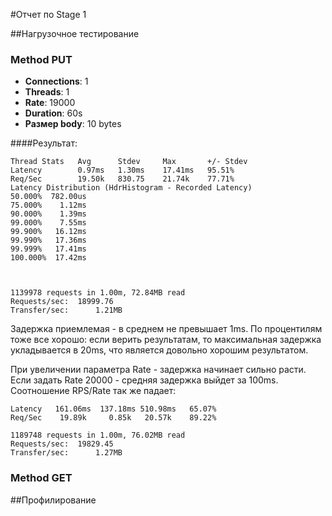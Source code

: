 #Отчет по Stage 1

##Нагрузочное тестирование

### Method PUT
<ul>
  <li><b>Connections</b>: 1</li>
  <li><b>Threads</b>: 1</li>
  <li><b>Rate</b>: 19000</li>
  <li><b>Duration</b>: 60s</li>
  <li><b>Размер body</b>: 10 bytes</li>
</ul>

####Результат:

```
Thread Stats   Avg      Stdev     Max       +/- Stdev
Latency        0.97ms   1.30ms    17.41ms   95.51%
Req/Sec        19.50k   830.75    21.74k    77.71%
Latency Distribution (HdrHistogram - Recorded Latency)
50.000%  782.00us
75.000%    1.12ms
90.000%    1.39ms
99.000%    7.55ms
99.900%   16.12ms
99.990%   17.36ms
99.999%   17.41ms
100.000%  17.42ms



1139978 requests in 1.00m, 72.84MB read
Requests/sec:  18999.76
Transfer/sec:      1.21MB
```
Задержка приемлемая - в среднем не превышает 1ms. По процентилям тоже все хорошо: если верить результатам, 
то максимальная задержка укладывается в 20ms, что является довольно хорошим результатом. 

При увеличении параметра Rate - задержка начинает сильно расти. Если задать Rate 20000 - средняя задержка выйдет за 100ms. 
Соотношение RPS/Rate так же падает:
```
Latency   161.06ms  137.18ms 510.98ms   65.07%
Req/Sec    19.89k     0.85k   20.57k    89.22%

1189748 requests in 1.00m, 76.02MB read
Requests/sec:  19829.45
Transfer/sec:      1.27MB
```

### Method GET


##Профилирование